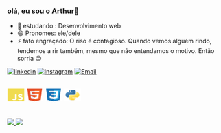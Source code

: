 ### olá, eu sou o Arthur🐉


- 🌱 estudando : Desenvolvimento web
- 😄 Pronomes: ele/dele
- ⚡ fato engraçado: O riso é contagioso. Quando vemos alguém rindo, tendemos a rir também, mesmo que não entendamos o motivo.
     Então sorria 😊
     
[![linkedin](https://img.shields.io/badge/LinkedIn-0077B5?style=for-the-badge&logo=linkedin&logoColor=white)](https://www.linkedin.com/in/arthur-ps-b68b29260/)
[![Instagram](https://img.shields.io/badge/Instagram-E4405F?style=for-the-badge&logo=instagram&logoColor=white)](https://www.instagram.com/arthurpsps_/)
[![Email](https://img.shields.io/badge/Gmail-D14836?style=for-the-badge&logo=gmail&logoColor=white)](aarthursobreira@gmail.com)

<div style="display: inline_block"><br>
  <img align="center" alt="Js" height="30" width="40" src="https://raw.githubusercontent.com/devicons/devicon/master/icons/javascript/javascript-plain.svg">
  <img align="center" alt="HTML" height="30" width="40" src="https://raw.githubusercontent.com/devicons/devicon/master/icons/html5/html5-original.svg">
  <img align="center" alt="CSS" height="30" width="40" src="https://raw.githubusercontent.com/devicons/devicon/master/icons/css3/css3-original.svg">
  <img align="center" alt="Python" height="30" width="40" src="https://raw.githubusercontent.com/devicons/devicon/master/icons/python/python-original.svg">
</div>
  
  <h1></h1>
 
<div>
<a href="https://github.com/arthurpspspspsps">
<img height="180em" src="https://github-readme-stats.vercel.app/api?username=Arthurpspspspsps&show_icons=true&theme=tokyonight">
<img height="180em" src="https://github-readme-stats.vercel.app/api/top-langs/?username=Arthurpspspspsps&layout=compact&show_icons=true&theme=tokyonight">
</div>


